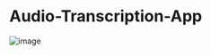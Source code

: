 # Audio-Transcription-App

![image](https://github.com/aas1m/Audio-Transcription-App/assets/70650155/b0d680ad-2920-4603-a027-63f296ded3a8)
